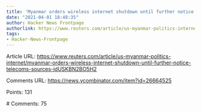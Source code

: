 ```yaml
---
title: 'Myanmar orders wireless internet shutdown until further notice: telecoms sources'
date: "2021-04-01 18:48:35"
author: Hacker News Frontpage
authorlink: https://www.reuters.com/article/us-myanmar-politics-internet/myanmar-orders-wireless-internet-shutdown-until-further-notice-telecoms-sources-idUSKBN2BO5H2
tags:
- Hacker-News-Frontpage
---
```


<p>Article URL: <a href="https://www.reuters.com/article/us-myanmar-politics-internet/myanmar-orders-wireless-internet-shutdown-until-further-notice-telecoms-sources-idUSKBN2BO5H2">https://www.reuters.com/article/us-myanmar-politics-internet/myanmar-orders-wireless-internet-shutdown-until-further-notice-telecoms-sources-idUSKBN2BO5H2</a></p>
<p>Comments URL: <a href="https://news.ycombinator.com/item?id=26664525">https://news.ycombinator.com/item?id=26664525</a></p>
<p>Points: 131</p>
<p># Comments: 75</p>
